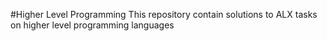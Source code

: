 #Higher Level Programming
This repository contain solutions to ALX tasks on higher level programming languages
